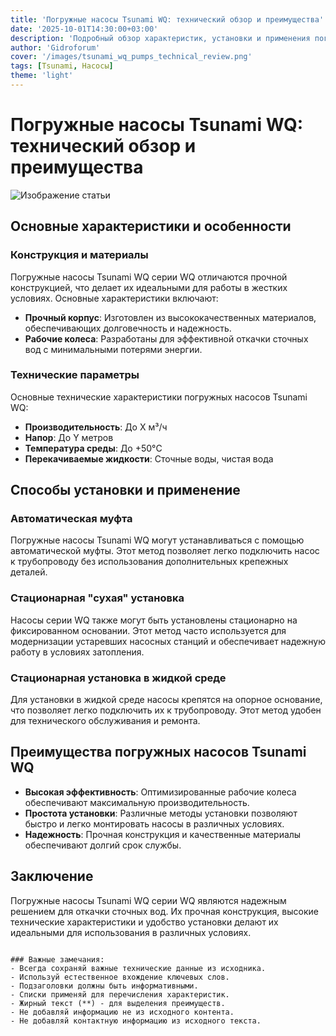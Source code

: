 ```yaml
---
title: 'Погружные насосы Tsunami WQ: технический обзор и преимущества'
date: '2025-10-01T14:30:00+03:00'
description: 'Подробный обзор характеристик, установки и применения погружных насосов серии Tsunami WQ для откачки сточных вод.'
author: 'Gidroforum'
cover: '/images/tsunami_wq_pumps_technical_review.png'
tags: [Tsunami, Насосы]
theme: 'light'
---
```

# Погружные насосы Tsunami WQ: технический обзор и преимущества

![Изображение статьи](/images/tsunami_wq_pumps_technical_review.jpg)

## Основные характеристики и особенности

### Конструкция и материалы

Погружные насосы Tsunami WQ серии WQ отличаются прочной конструкцией, что делает их идеальными для работы в жестких условиях. Основные характеристики включают:

- **Прочный корпус**: Изготовлен из высококачественных материалов, обеспечивающих долговечность и надежность.
- **Рабочие колеса**: Разработаны для эффективной откачки сточных вод с минимальными потерями энергии.

### Технические параметры

Основные технические характеристики погружных насосов Tsunami WQ:

- **Производительность**: До X м³/ч
- **Напор**: До Y метров
- **Температура среды**: До +50°C
- **Перекачиваемые жидкости**: Сточные воды, чистая вода

## Способы установки и применение

### Автоматическая муфта

Погружные насосы Tsunami WQ могут устанавливаться с помощью автоматической муфты. Этот метод позволяет легко подключить насос к трубопроводу без использования дополнительных крепежных деталей.

### Стационарная "сухая" установка

Насосы серии WQ также могут быть установлены стационарно на фиксированном основании. Этот метод часто используется для модернизации устаревших насосных станций и обеспечивает надежную работу в условиях затопления.

### Стационарная установка в жидкой среде

Для установки в жидкой среде насосы крепятся на опорное основание, что позволяет легко подключить их к трубопроводу. Этот метод удобен для технического обслуживания и ремонта.

## Преимущества погружных насосов Tsunami WQ

- **Высокая эффективность**: Оптимизированные рабочие колеса обеспечивают максимальную производительность.
- **Простота установки**: Различные методы установки позволяют быстро и легко монтировать насосы в различных условиях.
- **Надежность**: Прочная конструкция и качественные материалы обеспечивают долгий срок службы.

## Заключение

Погружные насосы Tsunami WQ серии WQ являются надежным решением для откачки сточных вод. Их прочная конструкция, высокие технические характеристики и удобство установки делают их идеальными для использования в различных условиях.
```

### Важные замечания:
- Всегда сохраняй важные технические данные из исходника.
- Используй естественное вхождение ключевых слов.
- Подзаголовки должны быть информативными.
- Списки применяй для перечисления характеристик.
- Жирный текст (**) - для выделения преимуществ.
- Не добавляй информацию не из исходного контента.
- Не добавляй контактную информацию из исходного текста.